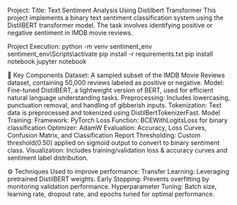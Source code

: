 Project:
Title: Text Sentiment Analysis Using Distilbert Transformer
This project implements a binary text sentiment classification system using the DistilBERT transformer model. The task involves identifying positive or negative sentiment in IMDB movie reviews.

Project Execution:
python -m venv sentiment_env
sentiment_env\Scripts\activate
pip install -r requirements.txt
pip install notebook
jupyter notebook

📌 Key Components
Dataset: A sampled subset of the IMDB Movie Reviews dataset, containing 50,000 reviews labeled as positive or negative.
Model: Fine-tuned DistilBERT, a lightweight version of BERT, used for efficient natural language understanding tasks.
Preprocessing: Includes lowercasing, punctuation removal, and handling of gibberish inputs.
Tokenization: Text data is preprocessed and tokenized using DistilBertTokenizerFast.
Model Training:
Framework: PyTorch
Loss Function: BCEWithLogitsLoss for binary classification
Optimizer: AdamW
Evaluation: Accuracy, Loss Curves, Confusion Matrix, and Classification Report
Thresholding: Custom threshold(0.50) applied on sigmoid output to convert to binary sentiment class.
Visualization: Includes training/validation loss & accuracy curves and sentiment label distribution.

⚙️ Techniques Used to improve performance:
Transfer Learning: Leveraging pretrained DistilBERT weights.
Early Stopping: Prevents overfitting by monitoring validation performance.
Hyperparameter Tuning: Batch size, learning rate, dropout rate, and epochs tuned for optimal performance.
